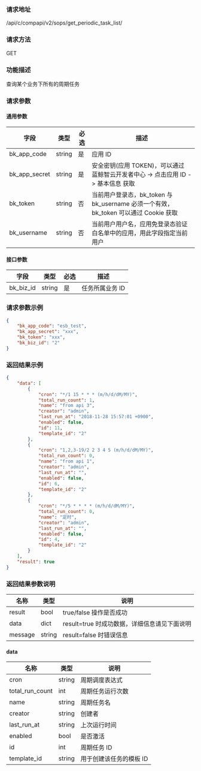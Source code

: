 ### 请求地址

/api/c/compapi/v2/sops/get_periodic_task_list/

### 请求方法

GET

### 功能描述

查询某个业务下所有的周期任务

### 请求参数

#### 通用参数

| 字段 | 类型 | 必选 | 描述 |
|-----------|------------|--------|------------|
| bk_app_code  | string    | 是 | 应用 ID     |
| bk_app_secret| string    | 是 | 安全密钥(应用 TOKEN)，可以通过 蓝鲸智云开发者中心 -&gt; 点击应用 ID -&gt; 基本信息 获取 |
| bk_token     | string    | 否 | 当前用户登录态，bk_token 与 bk_username 必须一个有效，bk_token 可以通过 Cookie 获取 |
| bk_username  | string    | 否 | 当前用户用户名，应用免登录态验证白名单中的应用，用此字段指定当前用户 |

#### 接口参数

| 字段          | 类型       | 必选   | 描述             |
|---------------|------------|--------|------------------|
| bk_biz_id    | string     | 是   | 任务所属业务 ID |

### 请求参数示例

```json
{
    "bk_app_code": "esb_test",
    "bk_app_secret": "xxx",
    "bk_token": "xxx",
    "bk_biz_id": "2"
}
```

### 返回结果示例

```json
{
    "data": [
        {
            "cron": "*/1 15 * * * (m/h/d/dM/MY)",
            "total_run_count": 1,
            "name": "from api 3",
            "creator": "admin",
            "last_run_at": "2018-11-28 15:57:01 +0900",
            "enabled": false,
            "id": 11,
            "template_id": "2"
        },
        {
            "cron": "1,2,3-19/2 2 3 4 5 (m/h/d/dM/MY)",
            "total_run_count": 0,
            "name": "from api 1",
            "creator": "admin",
            "last_run_at": "",
            "enabled": false,
            "id": 6,
            "template_id": "2"
        },
        {
            "cron": "*/5 * * * * (m/h/d/dM/MY)",
            "total_run_count": 0,
            "name": "定时",
            "creator": "admin",
            "last_run_at": "",
            "enabled": false,
            "id": 4,
            "template_id": "2"
        }
    ],
    "result": true
}
```

### 返回结果参数说明

| 名称   | 类型  | 说明             |
| ------------ | ---------- | ------------------------------ |
| result      | bool    | true/false 操作是否成功     |
| data        | dict      | result=true 时成功数据，详细信息请见下面说明     |
| message     | string      | result=false 时错误信息     |

#### data

| 名称   | 类型  | 说明             |
| ------------ | ---------- | ------------------------------ |
| cron      | string    | 周期调度表达式    |
| total_run_count      | int    | 周期任务运行次数   |
| name      | string    | 周期任务名   |
| creator      | string    | 创建者   |
| last_run_at      | string    | 上次运行时间   |
| enabled      | bool    | 是否激活   |
| id      | int    | 周期任务 ID   |
| template_id      | string    | 用于创建该任务的模板 ID   |
